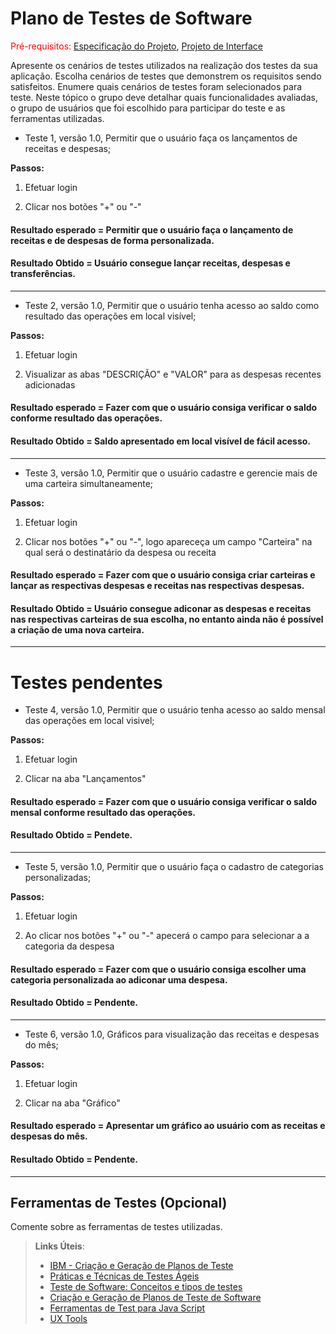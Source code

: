 # Plano de Testes de Software

<span style="color:red">Pré-requisitos: <a href="2-Especificação do Projeto.md"> Especificação do Projeto</a></span>, <a href="3-Projeto de Interface.md"> Projeto de Interface</a>

Apresente os cenários de testes utilizados na realização dos testes da sua aplicação. Escolha cenários de testes que demonstrem os requisitos sendo satisfeitos.
Enumere quais cenários de testes foram selecionados para teste. Neste tópico o grupo deve detalhar quais funcionalidades avaliadas, o grupo de usuários que foi escolhido para participar do teste e as ferramentas utilizadas.



* Teste 1, versão 1.0, Permitir que o usuário faça os lançamentos de receitas e despesas;

**Passos:** 

1. Efetuar login

2. Clicar nos botões "+" ou "-"



 #### Resultado esperado = Permitir que o usuário faça o lançamento de receitas e de despesas de forma personalizada.
 
 #### Resultado Obtido = Usuário consegue lançar receitas, despesas e transferências.
 
 ------
 
 * Teste 2, versão 1.0, Permitir que o usuário tenha acesso ao saldo como resultado das operações em local visível;

**Passos:**  

1. Efetuar login

2. Visualizar as abas "DESCRIÇÃO" e "VALOR" para as despesas recentes adicionadas

 #### Resultado esperado = Fazer com que o usuário consiga verificar o saldo conforme resultado das operações.
 
 #### Resultado Obtido = Saldo apresentado em local visível de fácil acesso.
 
 ------
 
 * Teste 3, versão 1.0, Permitir que o usuário cadastre e gerencie mais de uma carteira simultaneamente;

**Passos:**  

1. Efetuar login

2. Clicar nos botões "+" ou "-", logo apareceça um campo "Carteira" na qual será o destinatário da despesa ou receita

 #### Resultado esperado = Fazer com que o usuário consiga criar carteiras e lançar as respectivas despesas e receitas nas respectivas despesas.	
 
 #### Resultado Obtido = Usuário consegue adiconar as despesas e receitas nas respectivas carteiras de sua escolha, no entanto ainda não é possível a criação de uma nova carteira.
 
 ------
 
 # Testes pendentes
 
  * Teste 4, versão 1.0, Permitir que o usuário tenha acesso ao saldo mensal das operações em local visivel;

**Passos:**

1. Efetuar login

2. Clicar na aba "Lançamentos"

  #### Resultado esperado = Fazer com que o usuário consiga verificar o saldo mensal conforme resultado das operações.
  
  #### Resultado Obtido = Pendete.
  
 ------
  
   * Teste 5, versão 1.0, Permitir que o usuário faça o cadastro de categorias personalizadas;

**Passos:** 
   
1. Efetuar login

2. Ao clicar nos botões "+" ou "-" apecerá o campo para selecionar a a categoria da despesa


  #### Resultado esperado = Fazer com que o usuário consiga escolher uma categoria personalizada ao adiconar uma despesa.
  
  #### Resultado Obtido = Pendente.
  
  
  ------
 
  
   * Teste 6, versão 1.0, Gráficos para visualização das receitas e despesas do mês;

**Passos:** 

1. Efetuar login

2. Clicar na aba "Gráfico"

  #### Resultado esperado = Apresentar um gráfico ao usuário com as receitas e despesas do mês.
  
  #### Resultado Obtido = Pendente.
  
  
  ------
 

 
 








 
## Ferramentas de Testes (Opcional)

Comente sobre as ferramentas de testes utilizadas.
 
> **Links Úteis**:
> - [IBM - Criação e Geração de Planos de Teste](https://www.ibm.com/developerworks/br/local/rational/criacao_geracao_planos_testes_software/index.html)
> - [Práticas e Técnicas de Testes Ágeis](http://assiste.serpro.gov.br/serproagil/Apresenta/slides.pdf)
> -  [Teste de Software: Conceitos e tipos de testes](https://blog.onedaytesting.com.br/teste-de-software/)
> - [Criação e Geração de Planos de Teste de Software](https://www.ibm.com/developerworks/br/local/rational/criacao_geracao_planos_testes_software/index.html)
> - [Ferramentas de Test para Java Script](https://geekflare.com/javascript-unit-testing/)
> - [UX Tools](https://uxdesign.cc/ux-user-research-and-user-testing-tools-2d339d379dc7)
